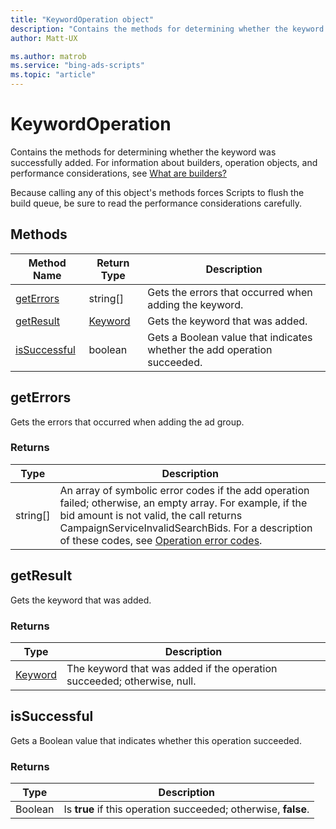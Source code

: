 ```yaml
---
title: "KeywordOperation object"
description: "Contains the methods for determining whether the keyword was successfully added."
author: Matt-UX

ms.author: matrob
ms.service: "bing-ads-scripts"
ms.topic: "article"
---
```


# KeywordOperation

Contains the methods for determining whether the keyword was successfully added. For information about builders, operation objects, and performance considerations, see [What are builders?](../concepts/builders.md)

Because calling any of this object's methods forces Scripts to flush the build queue, be sure to read the performance considerations carefully.


## Methods

|Method Name|Return Type|Description|
|-|-|-
[getErrors](#geterrors)|string[]|Gets the errors that occurred when adding the keyword.
[getResult](#getresult)|[Keyword](./Keyword.md)|Gets the keyword that was added.
[isSuccessful](#issuccessful)|boolean|Gets a Boolean value that indicates whether the add operation succeeded.

## <a name="geterrors"></a>getErrors

Gets the errors that occurred when adding the ad group.

### Returns

|Type|Description|
|-|-
string[]|An array of symbolic error codes if the add operation failed; otherwise, an empty array. For example, if the bid amount is not valid, the call returns CampaignServiceInvalidSearchBids. For a description of these codes, see [Operation error codes](/advertising/guides/operation-error-codes).


## <a name="getresult"></a>getResult

Gets the keyword that was added.

### Returns

|Type|Description|
|-|-
[Keyword](./Keyword.md)|The keyword that was added if the operation succeeded; otherwise, null.

## <a name="issuccessful"></a>isSuccessful

Gets a Boolean value that indicates whether this operation succeeded.

### Returns

|Type|Description|
|-|-
Boolean|Is **true** if this operation succeeded; otherwise, **false**.


